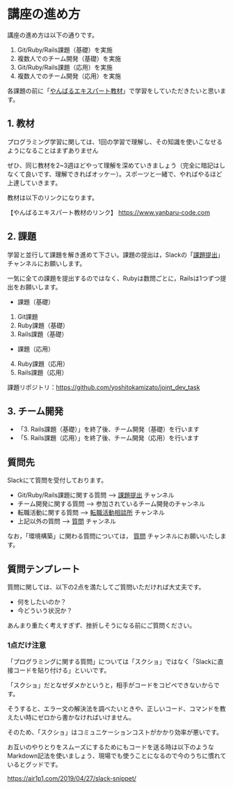# 講座の進め方
講座の進め方は以下の通りです。

1. Git/Ruby/Rails課題（基礎）を実施
2. 複数人でのチーム開発（基礎）を実施
3. Git/Ruby/Rails課題（応用）を実施
4. 複数人でのチーム開発（応用）を実施

各課題の前に「[やんばるエキスパート教材](https://www.yanbaru-code.com)」で学習をしていただきたいと思います。

## 1. 教材
プログラミング学習に関しては、1回の学習で理解し、その知識を使いこなせるようになることはまずありません

ぜひ、同じ教材を2~3週ほどやって理解を深めていきましょう（完全に暗記はしなくて良いです、理解できればオッケー）。スポーツと一緒で、やればやるほど上達していきます。

教材は以下のリンクになります。

【やんばるエキスパート教材のリンク】 https://www.yanbaru-code.com

## 2. 課題
学習と並行して課題を解き進めて下さい。課題の提出は，Slackの「[課題提出](https://w1581477116-8hw426585.slack.com/archives/CTW4EMX9A)」チャンネルにお願いします。

一気に全ての課題を提出するのではなく、Rubyは数問ごとに，Railsは1つずつ提出をお願いします。

- 課題（基礎）

1. Git課題
2. Ruby課題（基礎）
3. Rails課題（基礎）

- 課題（応用）

4. Ruby課題（応用）
5. Rails課題（応用）

課題リポジトリ：https://github.com/yoshitokamizato/joint_dev_task

## 3. チーム開発

- 「3. Rails課題（基礎）」を終了後、チーム開発（基礎）を行います
- 「5. Rails課題（応用）」を終了後、チーム開発（応用）を行います

## 質問先

Slackにて質問を受付しております。

- Git/Ruby/Rails課題に関する質問 -->  [課題提出](https://w1581477116-8hw426585.slack.com/archives/CTW4EMX9A) チャンネル
- チーム開発に関する質問 --> 参加されているチーム開発のチャンネル
- 転職活動に関する質問 --> [転職活動相談所](https://w1581477116-8hw426585.slack.com/archives/CUTA7LUR5) チャンネル
- 上記以外の質問 --> [質問](https://w1581477116-8hw426585.slack.com/archives/CTK3S3FAP) チャンネル

なお，「環境構築」に関わる質問については， [質問](https://w1581477116-8hw426585.slack.com/archives/CTK3S3FAP) チャンネルにお願いいたします。

## 質問テンプレート
質問に関しては、以下の2点を満たしてご質問いただければ大丈夫です。

- 何をしたいのか？
- 今どういう状況か？

あんまり重たく考えすぎず、挫折しそうになる前にご質問ください。

### 1点だけ注意
「プログラミングに関する質問」については「スクショ」ではなく「Slackに直接コードを貼り付ける」といいです。

「スクショ」だとなぜダメかというと，相手がコードをコピペできないからです。

そうすると、エラー文の解決法を調べたいときや、正しいコード、コマンドを教えたい時にゼロから書かなければいけません。

そのため、「スクショ」はコミュニケーションコストがかかり効率が悪いです。

お互いのやりとりをスムーズにするためにもコードを送る時は以下のようなMarkdown記法を使いましょう、現場でも使うことになるので今のうちに慣れているとグッドです。

https://air1p1.com/2019/04/27/slack-snippet/
